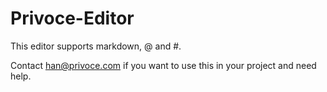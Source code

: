 # Privoce-Editor

This editor supports markdown, @ and #.

Contact han@privoce.com if you want to use this in your project and need help.
